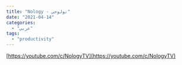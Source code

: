 ```yaml
---
title: "Nology - نولوجي"
date: "2021-04-14"
categories:
  - "عربي"
tags:
  - "productivity"
---
```


[https://youtube.com/c/NologyTV](https://youtube.com/c/NologyTV)
